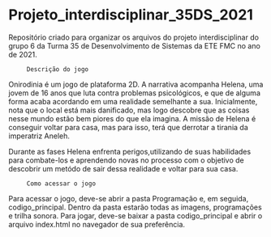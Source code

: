 # Projeto_interdisciplinar_35DS_2021
Repositório criado para organizar os arquivos do projeto interdisciplinar do grupo 6 da Turma 35 de Desenvolvimento de Sistemas da ETE FMC no ano de 2021.

         Descrição do jogo

   Onirodinia é um jogo de plataforma 2D. A narrativa acompanha Helena, uma jovem de 16 anos que luta contra problemas psicológicos, 
e que de alguma forma acaba acordando em uma realidade semelhante a sua. Inicialmente, nota que o local está mais danificado,
mas logo descobre que as coisas nesse mundo estão bem piores do que ela imagina. A missão de Helena é conseguir voltar para casa, mas para isso,
terá que derrotar a tirania da imperatriz Aneleh.
   
   Durante as fases Helena enfrenta perigos,utilizando de suas habilidades para combate-los e aprendendo novas no processo com o objetivo de descobrir um metódo de sair dessa realidade e voltar para sua casa.

         Como acessar o jogo
Para acessar o jogo, deve-se abrir a pasta Programação e, em seguida, codigo_principal. Dentro da pasta estarão todas as imagens, programações e trilha sonora.
Para jogar, deve-se baixar a pasta codigo_principal e abrir o arquivo index.html no navegador de sua preferência.
